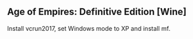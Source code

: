 ## Age of Empires: Definitive Edition [Wine]

Install vcrun2017, set Windows mode to XP and install mf.